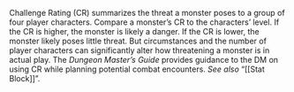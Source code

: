 Challenge Rating (CR) summarizes the threat a monster poses to a group of four player characters. Compare a monster’s CR to the characters’ level. If the CR is higher, the monster is likely a danger. If the CR is lower, the monster likely poses little threat. But circumstances and the number of player characters can significantly alter how threatening a monster is in actual play. The _Dungeon Master’s Guide_ provides guidance to the DM on using CR while planning potential combat encounters. _See also_ “[[Stat Block]]”.